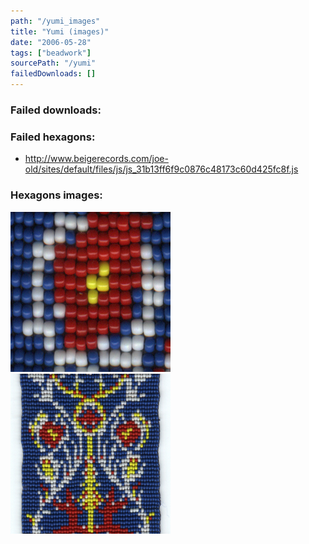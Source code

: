 ```yaml
---
path: "/yumi_images"
title: "Yumi (images)"
date: "2006-05-28"
tags: ["beadwork"]
sourcePath: "/yumi"
failedDownloads: []
---
```


### Failed downloads:

### Failed hexagons:

- http://www.beigerecords.com/joe-old/sites/default/files/js/js_31b13ff6f9c0876c48173c60d425fc8f.js

### Hexagons images:

![yumi_close_hexagon.png](yumi_close_hexagon.png)
![yumi.jpg_hexagon.jpeg](yumi.jpg_hexagon.jpeg)
